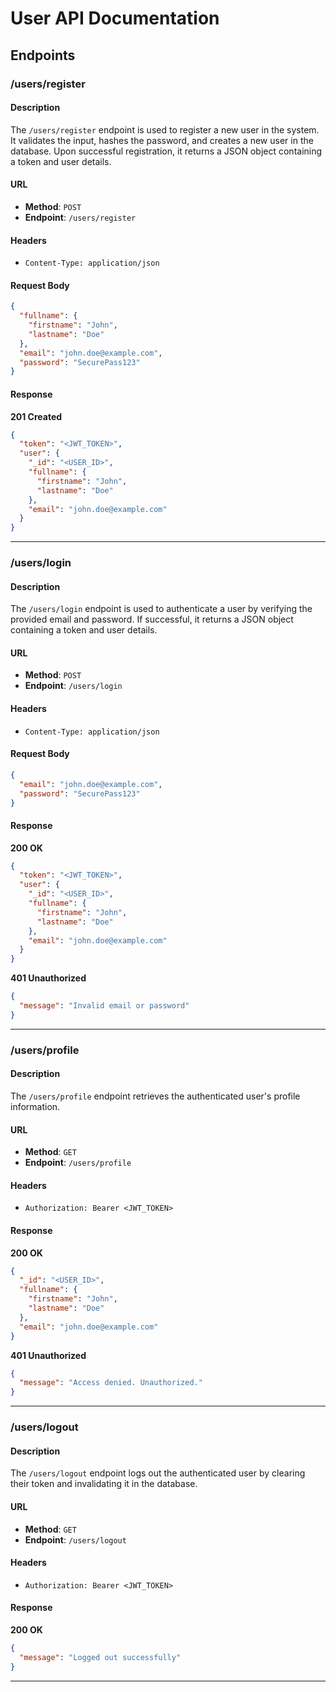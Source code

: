 # User API Documentation

## Endpoints

### /users/register

#### Description
The `/users/register` endpoint is used to register a new user in the system. It validates the input, hashes the password, and creates a new user in the database. Upon successful registration, it returns a JSON object containing a token and user details.

#### URL
- **Method**: `POST`
- **Endpoint**: `/users/register`

#### Headers
- `Content-Type: application/json`

#### Request Body
```json
{
  "fullname": {
    "firstname": "John",
    "lastname": "Doe"
  },
  "email": "john.doe@example.com",
  "password": "SecurePass123"
}
```

#### Response
**201 Created**
```json
{
  "token": "<JWT_TOKEN>",
  "user": {
    "_id": "<USER_ID>",
    "fullname": {
      "firstname": "John",
      "lastname": "Doe"
    },
    "email": "john.doe@example.com"
  }
}
```

---

### /users/login

#### Description
The `/users/login` endpoint is used to authenticate a user by verifying the provided email and password. If successful, it returns a JSON object containing a token and user details.

#### URL
- **Method**: `POST`
- **Endpoint**: `/users/login`

#### Headers
- `Content-Type: application/json`

#### Request Body
```json
{
  "email": "john.doe@example.com",
  "password": "SecurePass123"
}
```

#### Response
**200 OK**
```json
{
  "token": "<JWT_TOKEN>",
  "user": {
    "_id": "<USER_ID>",
    "fullname": {
      "firstname": "John",
      "lastname": "Doe"
    },
    "email": "john.doe@example.com"
  }
}
```

**401 Unauthorized**
```json
{
  "message": "Invalid email or password"
}
```

---

### /users/profile

#### Description
The `/users/profile` endpoint retrieves the authenticated user's profile information.

#### URL
- **Method**: `GET`
- **Endpoint**: `/users/profile`

#### Headers
- `Authorization: Bearer <JWT_TOKEN>`

#### Response
**200 OK**
```json
{
  "_id": "<USER_ID>",
  "fullname": {
    "firstname": "John",
    "lastname": "Doe"
  },
  "email": "john.doe@example.com"
}
```

**401 Unauthorized**
```json
{
  "message": "Access denied. Unauthorized."
}
```

---

### /users/logout

#### Description
The `/users/logout` endpoint logs out the authenticated user by clearing their token and invalidating it in the database.

#### URL
- **Method**: `GET`
- **Endpoint**: `/users/logout`

#### Headers
- `Authorization: Bearer <JWT_TOKEN>`

#### Response
**200 OK**
```json
{
  "message": "Logged out successfully"
}
```

---